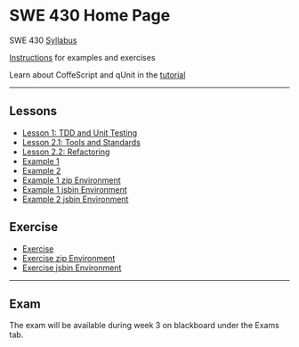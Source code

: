 SWE 430 Home Page
========================================================================


SWE 430 [Syllabus](syllabus.html)

[Instructions](instructions.html)
for examples and exercises

Learn about CoffeScript and qUnit in the [tutorial](tutorial.html)

- - - - - - - - - - - - - - - - - - - - - - - - - - - - - - - - - - - -


Lessons
---------------------

- [Lesson 1:  TDD and Unit Testing](lesson1.html)
- [Lesson 2.1: Tools and Standards](lesson2.1.html)
- [Lesson 2.2: Refactoring](lesson2.2.html)
- [Example 1](example1.html)
- [Example 2](example2.html)
- [Example 1 zip Environment](example1/example1.zip)
- [Example 1 jsbin Environment][jsbin example 1]
- [Example 2 jsbin Environment][jsbin example 2]


Exercise
---------------------

- [Exercise](exercise.html)
- [Exercise zip Environment](exercise.zip)
- [Exercise jsbin Environment][jsbin exercise]


- - - - - - - - - - - - - - - - - - - - - - - - - - - - - - - - - - - -



Exam
---------------------

The exam will be available during week 3 on blackboard under 
the Exams tab.

[jsbin example 1]: http://jsbin.com/swe430_example1/latest/edit?javascript,live
[jsbin example 2]: http://jsbin.com/swe430_example2/latest/edit?javascript,live
[jsbin exercise]: http://jsbin.com/swe430_exercise1/latest/edit?javascript,live
